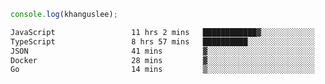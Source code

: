 ```js
console.log(khanguslee);
```

<!--START_SECTION:waka-->

```txt
JavaScript                 11 hrs 2 mins   ████████████▓░░░░░░░░░░░░   50.08 %
TypeScript                 8 hrs 57 mins   ██████████░░░░░░░░░░░░░░░   40.65 %
JSON                       41 mins         ▓░░░░░░░░░░░░░░░░░░░░░░░░   03.13 %
Docker                     28 mins         ▓░░░░░░░░░░░░░░░░░░░░░░░░   02.14 %
Go                         14 mins         ▒░░░░░░░░░░░░░░░░░░░░░░░░   01.13 %
```

<!--END_SECTION:waka-->

<!--
**khanguslee/khanguslee** is a ✨ _special_ ✨ repository because its `README.md` (this file) appears on your GitHub profile.

Here are some ideas to get you started:

- 🔭 I’m currently working on ...
- 🌱 I’m currently learning ...
- 👯 I’m looking to collaborate on ...
- 🤔 I’m looking for help with ...
- 💬 Ask me about ...
- 📫 How to reach me: ...
- 😄 Pronouns: ...
- ⚡ Fun fact: ...
-->
